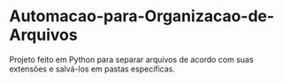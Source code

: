 # Automacao-para-Organizacao-de-Arquivos
Projeto feito em Python para separar arquivos de acordo com suas extensões e salvá-los em pastas especificas.
